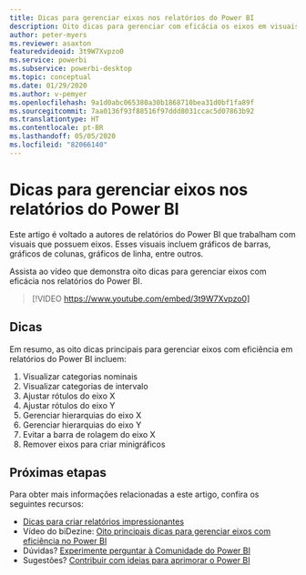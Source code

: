 ```yaml
---
title: Dicas para gerenciar eixos nos relatórios do Power BI
description: Oito dicas para gerenciar com eficácia os eixos em visuais de relatórios do Power BI, no Power BI Desktop ou no serviço do Power BI.
author: peter-myers
ms.reviewer: asaxton
featuredvideoid: 3t9W7Xvpzo0
ms.service: powerbi
ms.subservice: powerbi-desktop
ms.topic: conceptual
ms.date: 01/29/2020
ms.author: v-pemyer
ms.openlocfilehash: 9a1d0abc065380a30b1868710bea31d0bf1fa89f
ms.sourcegitcommit: 7aa0136f93f88516f97ddd8031ccac5d07863b92
ms.translationtype: HT
ms.contentlocale: pt-BR
ms.lasthandoff: 05/05/2020
ms.locfileid: "82066140"
---
```

# <a name="tips-to-manage-axes-in-power-bi-reports"></a>Dicas para gerenciar eixos nos relatórios do Power BI

Este artigo é voltado a autores de relatórios do Power BI que trabalham com visuais que possuem eixos. Esses visuais incluem gráficos de barras, gráficos de colunas, gráficos de linha, entre outros.

Assista ao vídeo que demonstra oito dicas para gerenciar eixos com eficácia nos relatórios do Power BI.

> [!VIDEO https://www.youtube.com/embed/3t9W7Xvpzo0]

## <a name="tips"></a>Dicas

Em resumo, as oito dicas principais para gerenciar eixos com eficiência em relatórios do Power BI incluem:

1. Visualizar categorias nominais
1. Visualizar categorias de intervalo
1. Ajustar rótulos do eixo X
1. Ajustar rótulos do eixo Y
1. Gerenciar hierarquias do eixo X
1. Gerenciar hierarquias do eixo Y
1. Evitar a barra de rolagem do eixo X
1. Remover eixos para criar minigráficos

## <a name="next-steps"></a>Próximas etapas

Para obter mais informações relacionadas a este artigo, confira os seguintes recursos:

- [Dicas para criar relatórios impressionantes](../desktop-tips-and-tricks-for-creating-reports.md)
- Vídeo do biDezine: [Oito principais dicas para gerenciar eixos com eficiência no Power BI](https://www.youtube.com/watch?v=3t9W7Xvpzo0)
- Dúvidas? [Experimente perguntar à Comunidade do Power BI](https://community.powerbi.com/)
- Sugestões? [Contribuir com ideias para aprimorar o Power BI](https://ideas.powerbi.com)
